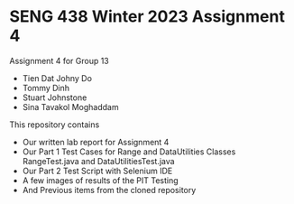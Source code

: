 # SENG 438 Winter 2023 Assignment 4

Assignment 4 for Group 13
* Tien Dat Johny Do
* Tommy Dinh
* Stuart Johnstone
* Sina Tavakol Moghaddam

This repository contains
* Our written lab report for Assignment 4
* Our Part 1 Test Cases for Range and DataUtilities Classes RangeTest.java and DataUtilitiesTest.java
* Our Part 2 Test Script with Selenium IDE
* A few images of results of the PIT Testing
* And Previous items from the cloned repository

